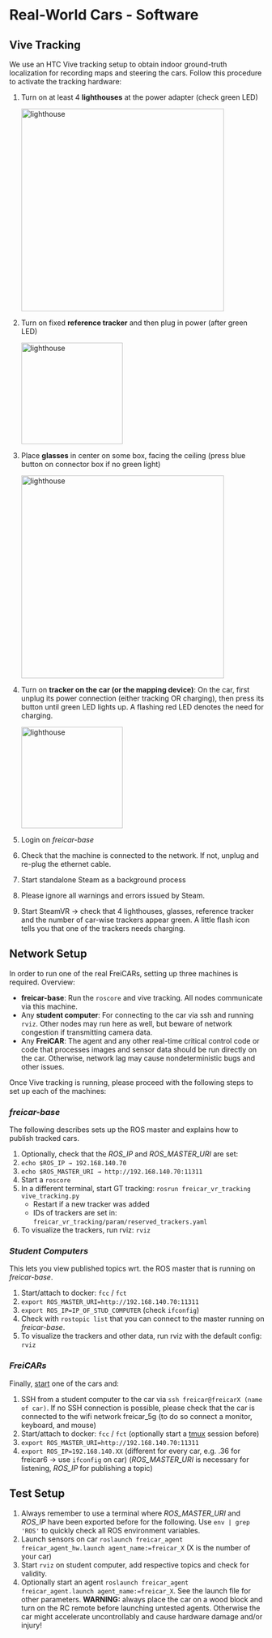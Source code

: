 # Real-World Cars - Software

## Vive Tracking
We use an HTC Vive tracking setup to obtain indoor ground-truth localization for recording maps and steering the cars. Follow this procedure to activate the tracking hardware:

1. Turn on at least 4 **lighthouses** at the power adapter (check green LED) 

    <img src="https://github.com/vniclas/freicar_docs/raw/master/images/vive_lighthouse2.jpg" alt="lighthouse" width="400"/>

2. Turn on fixed **reference tracker** and then plug in power (after green LED)

    <img src="https://github.com/vniclas/freicar_docs/raw/master/images/vive_tracker.jpg" alt="lighthouse" width="200"/>

3. Place **glasses** in center on some box, facing the ceiling (press blue button on connector box if no green light) 

    <img src="https://github.com/vniclas/freicar_docs/raw/master/images/vive_headset.png" alt="lighthouse" width="400"/>

4. Turn on **tracker on the car (or the mapping device)**: On the car, first unplug its power connection (either tracking OR charging), then press its button until green LED lights up. A flashing red LED denotes the need for charging.

    <img src="https://github.com/vniclas/freicar_docs/raw/master/images/vive_tracker.jpg" alt="lighthouse" width="200"/>

5. Login on *freicar-base* 
6. Check that the machine is connected to the network. If not, unplug and re-plug the ethernet cable.
6. Start standalone Steam as a background process
7. Please ignore all warnings and errors issued by Steam. 
8. Start SteamVR → check that 4 lighthouses, glasses, reference tracker and the number of car-wise trackers appear green. A little flash icon tells you that one of the trackers needs charging.

## Network Setup

In order to run one of the real FreiCARs, setting up three machines is required. Overview:

* **freicar-base**: Run the `roscore` and vive tracking. All nodes communicate via this machine.
* Any **student computer**: For connecting to the car via ssh and running `rviz`. Other nodes may run here as well, but beware of network congestion if transmitting camera data.
* Any **FreiCAR**: The agent and any other real-time critical control code or code that processes images and sensor data should be run directly on the car. Otherwise, network lag may cause nondeterministic bugs and other issues.

Once Vive tracking is running, please proceed with the following steps to set up each of the machines:

### *freicar-base*
The following describes sets up the ROS master and explains how to publish tracked cars.

1. Optionally, check that the *ROS_IP* and *ROS_MASTER_URI* are set:
2. ```echo $ROS_IP → 192.168.140.70```
3. ```echo $ROS_MASTER_URI → http://192.168.140.70:11311```
4. Start a ```roscore```
5. In a different terminal, start GT tracking: ```rosrun freicar_vr_tracking vive_tracking.py```
    - Restart if a new tracker was added
    - IDs of trackers are set in: ```freicar_vr_tracking/param/reserved_trackers.yaml```
8. To visualize the trackers, run rviz: ```rviz```

### *Student Computers*    
This lets you view published topics wrt. the ROS master that is running on *freicar-base*.

1. Start/attach to docker: ```fcc``` / ```fct```
2. ```export ROS_MASTER_URI=http://192.168.140.70:11311```
3. ```export ROS_IP=IP_OF_STUD_COMPUTER``` (check ```ifconfig```)
4. Check with ```rostopic list``` that you can connect to the master running on *freicar-base*.
5. To visualize the trackers and other data, run rviz with the default config: ```rviz```

### *FreiCARs*
Finally, [start](/starting_charging_etc/) one of the cars and:

1. SSH from a student computer to the car via ```ssh freicar@freicarX (name of car)```.
If no SSH connection is possible, please check that the car is connected to the wifi network freicar_5g (to do so connect a monitor, keyboard, and mouse)
2. Start/attach to docker: ```fcc``` / ```fct``` (optionally start a [tmux](https://en.wikipedia.org/wiki/Tmux) session before)
3. ```export ROS_MASTER_URI=http://192.168.140.70:11311```
4. ```export ROS_IP=192.168.140.XX``` (different for every car, e.g. .36 for freicar6 -> use ```ifconfig``` on car)
(*ROS_MASTER_URI* is necessary for listening, *ROS_IP* for publishing a topic)

## Test Setup
1. Always remember to use a terminal where *ROS_MASTER_URI* and *ROS_IP* have been exported before for the following. Use `env | grep 'ROS'` to quickly check all ROS environment variables.
2. Launch sensors on car ```roslaunch freicar_agent freicar_agent_hw.launch agent_name:=freicar_X``` (X is the number of your car)
3. Start ```rviz``` on student computer, add respective topics and check for validity.
4. Optionally start an agent `roslaunch freicar_agent freicar_agent.launch agent_name:=freicar_X`. See the launch file for other parameters. **WARNING:** always place the car on a wood block and turn on the RC remote before launching untested agents. Otherwise the car might accelerate uncontrollably and cause hardware damage and/or injury!

